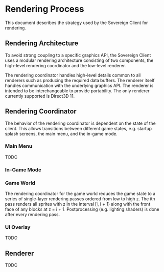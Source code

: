 # Rendering Process

This document describes the strategy used by the Sovereign Client for
rendering.

## Rendering Architecture

To avoid strong coupling to a specific graphics API, the Sovereign Client uses
a modular rendering architecture consisting of two components, the high-level
rendering coordinator and the low-level renderer.

The rendering coordinator handles high-level details common to all renderers
such as producing the required data buffers. The renderer itself handles
communication with the underlying graphics API. The renderer is intended to
be interchangeable to provide portability. The only renderer currently
supported is Direct3D 11.

## Rendering Coordinator

The behavior of the rendering coordinator is dependent on the state of the client.
This allows transitions between different game states, e.g. startup splash screens,
the main menu, and the in-game mode.

### Main Menu

TODO

### In-Game Mode

### Game World

The rendering coordinator for the game world reduces the game state to a series
of single-layer rendering passes ordered from low to high z. The ith pass renders
all sprites with z in the interval [i, i + 1) along with the front face of any
blocks at z = i + 1. Postprocessing (e.g. lighting shaders) is done after every
rendering pass.

### UI Overlay

TODO

## Renderer

TODO

